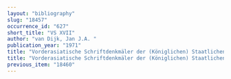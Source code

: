 ```yaml
---
layout: "bibliography"
slug: "18457"
occurrence_id: "627"
short_title: "VS XVII"
author: "van Dijk, Jan J.A. "
publication_year: "1971"
title: "Vorderasiatische Schriftdenkmäler der (Königlichen) Staatlichen Museen zu Berlin [VS] NF I = XVII: Nicht-kanonische Beschwörungen and sonstige literarische Texte"
title: "Vorderasiatische Schriftdenkmäler der (Königlichen) Staatlichen Museen zu Berlin [VS] NF I = XVII: Nicht-kanonische Beschwörungen and sonstige literarische Texte"
previous_item: "18460"
---
```

